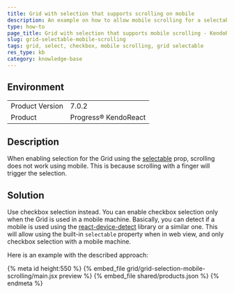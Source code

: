 ```yaml
---
title: Grid with selection that supports scrolling on mobile
description: An example on how to allow mobile scrolling for a selectable Grid
type: how-to
page_title: Grid with selection that supports mobile scrolling - KendoReact Grid
slug: grid-selectable-mobile-scrolling
tags: grid, select, checkbox, mobile scrolling, grid selectable
res_type: kb
category: knowledge-base
---
```

 
## Environment
<table>
    <tbody>
	    <tr> 
	    	<td>Product Version</td>
	    	<td>7.0.2</td>
	    </tr>
	    <tr>
	    	<td>Product</td>
	    	<td>Progress® KendoReact</td>
	    </tr>
    </tbody>
</table>


## Description
When enabling selection for the Grid using the [selectable](https://www.telerik.com/kendo-react-ui/components/grid/api/GridProps/#toc-selectable/) prop, scrolling does not work using mobile. This is because scrolling with a finger will trigger the selection. 


## Solution
Use checkbox selection instead. You can enable checkbox selection only when the Grid is used in a mobile machine. Basically, you can detect if a mobile is used using the [react-device-detect](https://www.npmjs.com/package/react-device-detect) library or a similar one. This will allow using the built-in `selectable` property when in web view, and only checkbox selection with a mobile machine.

Here is an example with the described approach:

{% meta id height:550 %}
{% embed_file grid/grid-selection-mobile-scrolling/main.jsx preview %}
{% embed_file shared/products.json %}
{% endmeta %}


